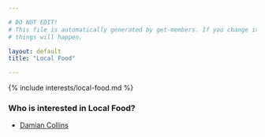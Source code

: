 ```yaml
---

# DO NOT EDIT!
# This file is automatically generated by get-members. If you change it, bad
# things will happen.

layout: default
title: "Local Food"

---
```


{% include interests/local-food.md %}

### Who is interested in Local Food?


* [Damian Collins](/members/damian-collins.html)
